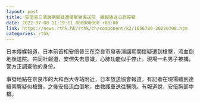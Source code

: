 ```yaml
---
layout: post
title: 安倍晉三演說期間疑遭槍擊受傷送院　據報昏迷心肺停頓
date: 2022-07-08 11:19:11.000000000 +08:00
link: https://news.rthk.hk/rthk/ch/component/k2/1656789-20220708.htm
categories: rthk
---
```


日本傳媒報道，日本前首相安倍晉三在奈良市發表演講期間懷疑遭到槍擊，流血倒地後送院。共同社報道，安倍失去意識，心肺功能似乎停止。現場一名男子被捕，警方正調查他的身份。

事發地點在奈良市的大和西大寺站附近，日本放送協會報道，有記者在現場聽到連續兩響疑似槍聲，之後安倍流血倒地，由救護車送往醫院。有報道說，安倍胸部中槍。

